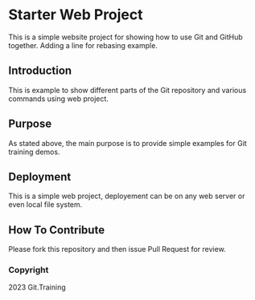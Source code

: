 
# Starter Web Project

This is a simple website project for showing how to use Git and GitHub together. Adding a line for rebasing example.

## Introduction

This is example to show different parts of the Git repository and various commands using web project.

## Purpose

As stated above, the main purpose is to provide simple examples for Git training demos.

## Deployment

This is a simple web project, deployement can be on any web server or even local file system.

## How To Contribute

Please fork this repository and then issue Pull Request for review.

### Copyright

2023 Git.Training

